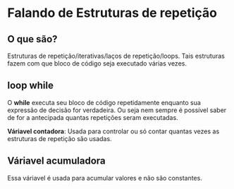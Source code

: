 # Falando de Estruturas de repetição

## O que são?

Estruturas de repetição/iterativas/laços de repetição/loops.
Tais estruturas fazem com que bloco de código seja executado várias vezes.

## loop while

O **while** executa seu bloco de código repetidamente enquanto sua expressão de decisão for verdadeira.
Ou seja nem sempre é possível saber de for a antecipada quantas repetições seram executadas.

**Váriavel contadora**: Usada para controlar ou só contar quantas vezes as estruturas de repetição são usadas.

## Váriavel acumuladora

Essa váriavel é usada para acumular valores e não são constantes.